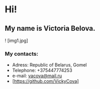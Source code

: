 # Hi!
## My name is Victoria Belova.
! [img1.jpg]
### My contacts:
* Adress: Republic of Belarus, Gomel
* Telephone: +375447774253
* e-mail: vacova@mail.ru
* [https://github.com/VickyCova]